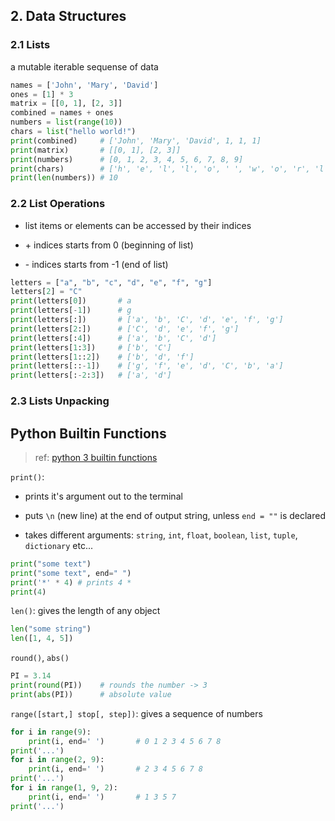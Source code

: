 ## 2. Data Structures

### 2.1 Lists

a mutable iterable sequense of data

```python
names = ['John', 'Mary', 'David']
ones = [1] * 3
matrix = [[0, 1], [2, 3]]
combined = names + ones
numbers = list(range(10))
chars = list("hello world!")
print(combined)     # ['John', 'Mary', 'David', 1, 1, 1]
print(matrix)       # [[0, 1], [2, 3]]
print(numbers)      # [0, 1, 2, 3, 4, 5, 6, 7, 8, 9]
print(chars)        # ['h', 'e', 'l', 'l', 'o', ' ', 'w', 'o', 'r', 'l', 'd', '!']
print(len(numbers)) # 10
```

### 2.2 List Operations

- list items or elements can be accessed by their indices

- \+ indices starts from 0 (beginning of list)

- \- indices starts from -1 (end of list)

```python
letters = ["a", "b", "c", "d", "e", "f", "g"]
letters[2] = "C"
print(letters[0])       # a
print(letters[-1])      # g
print(letters[:])       # ['a', 'b', 'C', 'd', 'e', 'f', 'g']
print(letters[2:])      # ['C', 'd', 'e', 'f', 'g']
print(letters[:4])      # ['a', 'b', 'C', 'd']
print(letters[1:3])     # ['b', 'C']
print(letters[1::2])    # ['b', 'd', 'f']
print(letters[::-1])    # ['g', 'f', 'e', 'd', 'C', 'b', 'a']
print(letters[:-2:3])   # ['a', 'd']
```

### 2.3 Lists Unpacking

## Python Builtin Functions

> ref: [python 3 builtin functions](https://docs.python.org/3/library/functions.html)

`print()`:

- prints it's argument out to the terminal

- puts `\n` (new line) at the end of output string, unless `end = ""` is declared

- takes different arguments: `string`, `int`, `float`, `boolean`, `list`, `tuple`, `dictionary` etc...

```python
print("some text")
print("some text", end=" ")
print('*' * 4) # prints 4 *
print(4)
```

`len()`: gives the length of any object

```python
len("some string")
len([1, 4, 5])
```

`round()`, `abs()`

```python
PI = 3.14
print(round(PI))    # rounds the number -> 3
print(abs(PI))      # absolute value
```

`range([start,] stop[, step])`: gives a sequence of numbers

```python
for i in range(9):
    print(i, end=' ')       # 0 1 2 3 4 5 6 7 8
print('...')
for i in range(2, 9):
    print(i, end=' ')       # 2 3 4 5 6 7 8
print('...')
for i in range(1, 9, 2):
    print(i, end=' ')       # 1 3 5 7
print('...')
```
